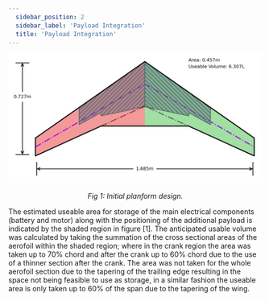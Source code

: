 ```yaml
---
  sidebar_position: 2
  sidebar_label: 'Payload Integration'
  title: 'Payload Integration'
---
```


![](/img/concept2/planform_2.png)<center><i>Fig 1: Initial planform design.</i></center>

The estimated useable area for storage of the main electrical components
(battery and motor) along with the positioning of the additional payload
is indicated by the shaded region in figure
[1]. The
anticipated usable volume was calculated by taking the summation of the
cross sectional areas of the aerofoil within the shaded region; where in
the crank region the area was taken up to 70% chord and after the crank
up to 60% chord due to the use of a thinner section after the crank. The
area was not taken for the whole aerofoil section due to the tapering of
the trailing edge resulting in the space not being feasible to use as
storage, in a similar fashion the useable area is only taken up to 60%
of the span due to the tapering of the wing.